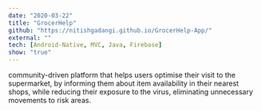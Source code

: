 ```yaml
---
date: "2020-03-22"
title: "GrocerHelp"
github: "https://nitishgadangi.github.io/GrocerHelp-App/"
external: ""
tech: [Android-Native, MVC, Java, Firebase]
show: "true"
---
```


community-driven platform that helps users optimise their visit to the supermarket, by informing them about item availability in their nearest shops, while reducing their exposure to the virus, eliminating unnecessary movements to risk areas.
